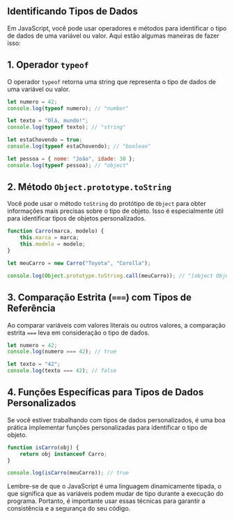 ## Identificando Tipos de Dados
Em JavaScript, você pode usar operadores e métodos para identificar o tipo de dados de uma variável ou valor. Aqui estão algumas maneiras de fazer isso:

## 1. **Operador `typeof`**
O operador `typeof` retorna uma string que representa o tipo de dados de uma variável ou valor.

```javascript
let numero = 42;
console.log(typeof numero); // "number"

let texto = "Olá, mundo!";
console.log(typeof texto); // "string"

let estaChovendo = true;
console.log(typeof estaChovendo); // "boolean"

let pessoa = { nome: "João", idade: 30 };
console.log(typeof pessoa); // "object"
```

## 2. **Método `Object.prototype.toString`**
Você pode usar o método `toString` do protótipo de `Object` para obter informações mais precisas sobre o tipo de objeto. Isso é especialmente útil para identificar tipos de objetos personalizados.

```javascript
function Carro(marca, modelo) {
    this.marca = marca;
    this.modelo = modelo;
}

let meuCarro = new Carro("Toyota", "Corolla");

console.log(Object.prototype.toString.call(meuCarro)); // "[object Object]"
```

## 3. **Comparação Estrita (`===`) com Tipos de Referência**
Ao comparar variáveis com valores literais ou outros valores, a comparação estrita `===` leva em consideração o tipo de dados.

```javascript
let numero = 42;
console.log(numero === 42); // true

let texto = "42";
console.log(texto === 42); // false
```

## 4. **Funções Específicas para Tipos de Dados Personalizados**
Se você estiver trabalhando com tipos de dados personalizados, é uma boa prática implementar funções personalizadas para identificar o tipo de objeto.

```javascript
function isCarro(obj) {
    return obj instanceof Carro;
}

console.log(isCarro(meuCarro)); // true
```

Lembre-se de que o JavaScript é uma linguagem dinamicamente tipada, o que significa que as variáveis podem mudar de tipo durante a execução do programa. Portanto, é importante usar essas técnicas para garantir a consistência e a segurança do seu código.